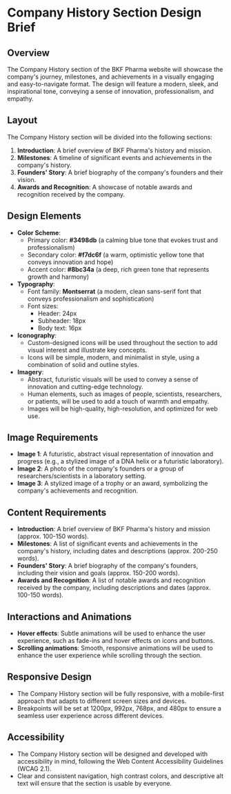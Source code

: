 **Company History Section Design Brief**
=====================================

**Overview**
------------

The Company History section of the BKF Pharma website will showcase the company's journey, milestones, and achievements in a visually engaging and easy-to-navigate format. The design will feature a modern, sleek, and inspirational tone, conveying a sense of innovation, professionalism, and empathy.

**Layout**
--------

The Company History section will be divided into the following sections:

1. **Introduction**: A brief overview of BKF Pharma's history and mission.
2. **Milestones**: A timeline of significant events and achievements in the company's history.
3. **Founders' Story**: A brief biography of the company's founders and their vision.
4. **Awards and Recognition**: A showcase of notable awards and recognition received by the company.

**Design Elements**
-----------------

* **Color Scheme**:
	+ Primary color: **#3498db** (a calming blue tone that evokes trust and professionalism)
	+ Secondary color: **#f7dc6f** (a warm, optimistic yellow tone that conveys innovation and hope)
	+ Accent color: **#8bc34a** (a deep, rich green tone that represents growth and harmony)
* **Typography**:
	+ Font family: **Montserrat** (a modern, clean sans-serif font that conveys professionalism and sophistication)
	+ Font sizes:
		- Header: 24px
		- Subheader: 18px
		- Body text: 16px
* **Iconography**:
	+ Custom-designed icons will be used throughout the section to add visual interest and illustrate key concepts.
	+ Icons will be simple, modern, and minimalist in style, using a combination of solid and outline styles.
* **Imagery**:
	+ Abstract, futuristic visuals will be used to convey a sense of innovation and cutting-edge technology.
	+ Human elements, such as images of people, scientists, researchers, or patients, will be used to add a touch of warmth and empathy.
	+ Images will be high-quality, high-resolution, and optimized for web use.

**Image Requirements**
---------------------

* **Image 1**: A futuristic, abstract visual representation of innovation and progress (e.g., a stylized image of a DNA helix or a futuristic laboratory).
* **Image 2**: A photo of the company's founders or a group of researchers/scientists in a laboratory setting.
* **Image 3**: A stylized image of a trophy or an award, symbolizing the company's achievements and recognition.

**Content Requirements**
----------------------

* **Introduction**: A brief overview of BKF Pharma's history and mission (approx. 100-150 words).
* **Milestones**: A list of significant events and achievements in the company's history, including dates and descriptions (approx. 200-250 words).
* **Founders' Story**: A brief biography of the company's founders, including their vision and goals (approx. 150-200 words).
* **Awards and Recognition**: A list of notable awards and recognition received by the company, including descriptions and dates (approx. 100-150 words).

**Interactions and Animations**
-----------------------------

* **Hover effects**: Subtle animations will be used to enhance the user experience, such as fade-ins and hover effects on icons and buttons.
* **Scrolling animations**: Smooth, responsive animations will be used to enhance the user experience while scrolling through the section.

**Responsive Design**
---------------------

* The Company History section will be fully responsive, with a mobile-first approach that adapts to different screen sizes and devices.
* Breakpoints will be set at 1200px, 992px, 768px, and 480px to ensure a seamless user experience across different devices.

**Accessibility**
--------------

* The Company History section will be designed and developed with accessibility in mind, following the Web Content Accessibility Guidelines (WCAG 2.1).
* Clear and consistent navigation, high contrast colors, and descriptive alt text will ensure that the section is usable by everyone.